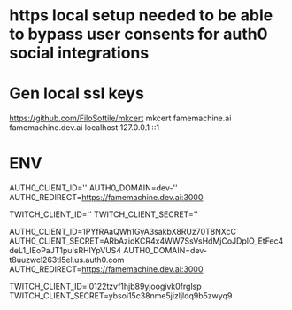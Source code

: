 # https local setup needed to be able to bypass user consents for auth0 social integrations

# Gen local ssl keys
https://github.com/FiloSottile/mkcert
mkcert famemachine.ai famemachine.dev.ai localhost 127.0.0.1 ::1 

# ENV 
AUTH0_CLIENT_ID=''
AUTH0_DOMAIN=dev-''
AUTH0_REDIRECT=https://famemachine.dev.ai:3000

TWITCH_CLIENT_ID=''
TWITCH_CLIENT_SECRET=''

AUTH0_CLIENT_ID=1PYfRAaQWh1GyA3sakbX8RUz70T8NXcC
AUTH0_CLIENT_SECRET=ARbAzidKCR4x4WW7SsVsHdMjCoJDplO_EtFec4deL1_IEoPaJT1puIsRHlYpVUS4
AUTH0_DOMAIN=dev-t8uuzwcl263tl5el.us.auth0.com
AUTH0_REDIRECT=https://famemachine.dev.ai:3000

TWITCH_CLIENT_ID=l0122tzvf1hjb89yjoogivk0frglsp
TWITCH_CLIENT_SECRET=ybsoi15c38nme5jizljldq9b5zwyq9